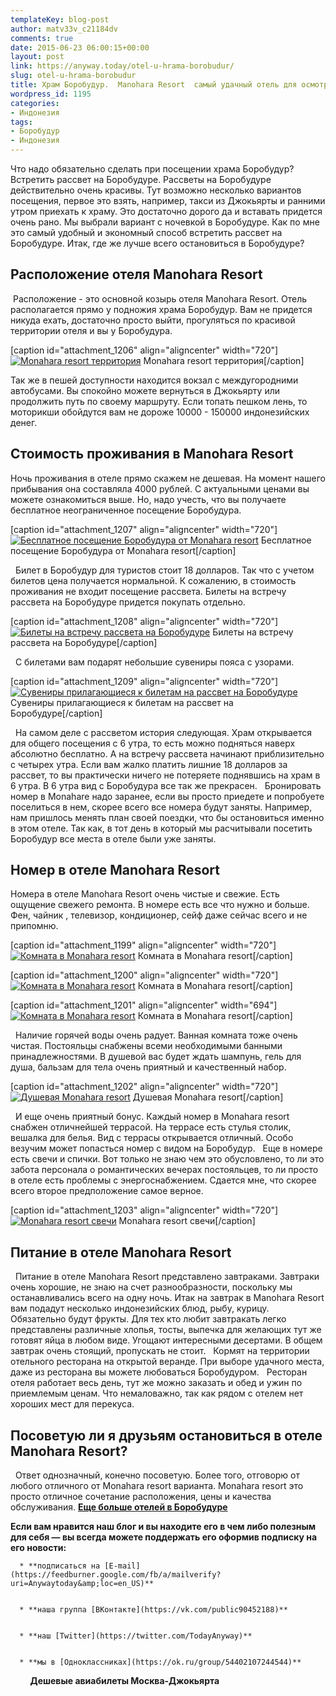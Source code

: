 ```yaml
---
templateKey: blog-post
author: matv33v_c21184dv
comments: true
date: 2015-06-23 06:00:15+00:00
layout: post
link: https://anyway.today/otel-u-hrama-borobudur/
slug: otel-u-hrama-borobudur
title: Храм Боробудур.  Manohara Resort  самый удачный отель для осмотра Боробудура
wordpress_id: 1195
categories:
- Индонезия
tags:
- Боробудур
- Индонезия
---
```


Что надо обязательно сделать при посещении храма Боробудур? Встретить рассвет на Боробудуре. Рассветы на Боробудуре действительно очень красивы. Тут возможно несколько вариантов посещения, первое это взять, например, такси из Джокьярты и ранними утром приехать к храму. Это достаточно дорого да и вставать придется очень рано. Мы выбрали вариант с ночевкой в Боробудуре. Как по мне это самый удобный и экономный способ встретить рассвет на Боробудуре. Итак, где же лучше всего остановиться в Боробудуре?


<!-- more -->


## Расположение отеля Manohara Resort




 Расположение - это основной козырь отеля Manohara Resort. Отель располагается прямо у подножия храма Боробудур. Вам не придется никуда ехать, достаточно просто выйти, прогуляться по красивой территории отеля и вы у Боробудура.




[caption id="attachment_1206" align="aligncenter" width="720"][![Monahara resort территория](https://anyway.today/wp-content/uploads/2015/06/IMG_7804.jpg)](https://anyway.today/wp-content/uploads/2015/06/IMG_7804.jpg) Monahara resort территория[/caption]


Так же в пешей доступности находится вокзал с междугородними автобусами. Вы спокойно можете вернуться в Джокьярту или продолжить путь по своему маршруту. Если топать пешком лень, то моторикши обойдутся вам не дороже 10000 - 150000 индонезийских денег.





## Стоимость проживания в Manohara Resort




Ночь проживания в отеле прямо скажем не дешевая. На момент нашего прибывания она составляла 4000 рублей. С актуальными ценами вы можете ознакомиться выше. Но, надо учесть, что вы получаете бесплатное неограниченное посещение Боробудура.


[caption id="attachment_1207" align="aligncenter" width="720"][![Бесплатное посещение Боробудура от Monahara resort](https://anyway.today/wp-content/uploads/2015/06/image.jpg)](https://anyway.today/wp-content/uploads/2015/06/image.jpg) Бесплатное посещение Боробудура от Monahara resort[/caption]


  Билет в Боробудур для туристов стоит 18 долларов. Так что с учетом билетов цена получается нормальной. К сожалению, в стоимость проживания не входит посещение рассвета. Билеты на встречу рассвета на Боробудуре придется покупать отдельно.


[caption id="attachment_1208" align="aligncenter" width="720"][![Билеты на встречу рассвета на Боробудуре](https://anyway.today/wp-content/uploads/2015/06/image-1.jpg)](https://anyway.today/wp-content/uploads/2015/06/image-1.jpg) Билеты на встречу рассвета на Боробудуре[/caption]


  С билетами вам подарят небольшие сувениры пояса с узорами.


[caption id="attachment_1209" align="aligncenter" width="720"][![Сувениры прилагающиеся к билетам на рассвет на Боробудуре](https://anyway.today/wp-content/uploads/2015/06/image-2.jpg)](https://anyway.today/wp-content/uploads/2015/06/image-2.jpg) Сувениры прилагающиеся к билетам на рассвет на Боробудуре[/caption]


  На самом деле с рассветом история следующая. Храм открывается для общего посещения с 6 утра, то есть можно подняться наверх абсолютно бесплатно. А на встречу рассвета начинают приблизительно с четырех утра. Если вам жалко платить лишние 18 долларов за рассвет, то вы практически ничего не потеряете поднявшись на храм в 6 утра. В 6 утра вид с Боробудура все так же прекрасен.   Бронировать номер в Monahare надо заранее, если вы просто приедете и попробуете поселиться в нем, скорее всего все номера будут заняты. Например, нам пришлось менять план своей поездки, что бы остановиться именно в этом отеле. Так как, в тот день в который мы расчитывали посетить Боробудур все места в отеле были уже заняты.  



## Номер в отеле Manohara Resort



Номера в отеле Manohara Resort очень чистые и свежие. Есть ощущение свежего ремонта. В номере есть все что нужно и больше. Фен, чайник , телевизор, кондиционер, сейф даже сейчас всего и не припомню.


[caption id="attachment_1199" align="aligncenter" width="720"][![Комната в Monahara resort](https://anyway.today/wp-content/uploads/2015/06/MG_7781.jpg)](https://anyway.today/wp-content/uploads/2015/06/MG_7781.jpg) Комната в Monahara resort[/caption]

[caption id="attachment_1200" align="aligncenter" width="720"][![Комната в Monahara resort](https://anyway.today/wp-content/uploads/2015/06/MG_7787.jpg)](https://anyway.today/wp-content/uploads/2015/06/MG_7787.jpg) Комната в Monahara resort[/caption]

[caption id="attachment_1201" align="aligncenter" width="694"][![Комната в Monahara resort](https://anyway.today/wp-content/uploads/2015/06/MG_7790.jpg)](https://anyway.today/wp-content/uploads/2015/06/MG_7790.jpg) Комната в Monahara resort[/caption]


  Наличие горячей воды очень радует. Ванная комната тоже очень чистая. Постояльцы снабжены всеми необходимыми банными принадлежностями. В душевой вас будет ждать шампунь, гель для душа, бальзам для тела очень приятный и качественный набор.


[caption id="attachment_1202" align="aligncenter" width="720"][![Душевая Monahara resort](https://anyway.today/wp-content/uploads/2015/06/MG_7796.jpg)](https://anyway.today/wp-content/uploads/2015/06/MG_7796.jpg) Душевая Monahara resort[/caption]


  И еще очень приятный бонус. Каждый номер в Monahara resort снабжен отличнейшей террасой. На террасе есть стулья столик, вешалка для белья. Вид с террасы открывается отличный. Особо везучим может попасться номер с видом на Боробудур.   Еще в номере есть свечи и спички. Вот только не знаю чем это обусловлено, то ли это забота персонала о романтических вечерах постояльцев, то ли просто в отеле есть проблемы с энергоснабжением. Сдается мне, что скорее всего второе предположение самое верное.


[caption id="attachment_1203" align="aligncenter" width="720"][![Monahara resort свечи](https://anyway.today/wp-content/uploads/2015/06/MG_7797.jpg)](https://anyway.today/wp-content/uploads/2015/06/MG_7797.jpg) Monahara resort свечи[/caption]






## Питание в отеле Manohara Resort



  Питание в отеле Manohara Resort представлено завтраками. Завтраки очень хорошие, не знаю на счет разнообразности, поскольку мы останавливались всего на одну ночь. Итак на завтрак в Manohara Resort вам подадут несколько индонезийских блюд, рыбу, курицу. Обязательно будут фрукты. Для тех кто любит завтракать легко представлены различные хлопья, тосты, выпечка для желающих тут же готовят яйца в любом виде. Угощают интересными десертами. В общем завтрак очень стоящий, пропускать не стоит.   Кормят на территории отельного ресторана на открытой веранде. При выборе удачного места, даже из ресторана вы можете любоваться Боробудуром.   Ресторан отеля работает весь день, тут же можно заказать и обед и ужин по приемлемым ценам. Что немаловажно, так как рядом с отелем нет хороших мест для перекуса.  



## Посоветую ли я друзьям остановиться в отеле Manohara Resort?



  Ответ однозначный, конечно посоветую. Более того, отговорю от любого отличного от Monahara resort варианта. Monahara resort это просто отличное сочетание расположения, цены и качества обслуживания. **[Еще больше отелей в Боробудуре](https://search.hotellook.com/?locationId=25021&checkIn=2015-06-27&checkOut=2015-06-28&adults=2&_ga=1.58959661.1063662009.1415294011&marker=14510)**

**Если вам нравится наш блог и вы находите его в чем либо полезным для себя — вы всегда можете поддержать его оформив подписку на его новости:**






	
      * **подписаться на [E-mail](https://feedburner.google.com/fb/a/mailverify?uri=Anywaytoday&amp;loc=en_US)**

	
      * **наша группа [ВКонтакте](https://vk.com/public90452188)**

	
      * **наш [Twitter](https://twitter.com/TodayAnyway)**

	
      * **мы в [Одноклассниках](https://ok.ru/group/54402107244544)**





        **Дешевые авиабилеты Москва-Джокьярта**
